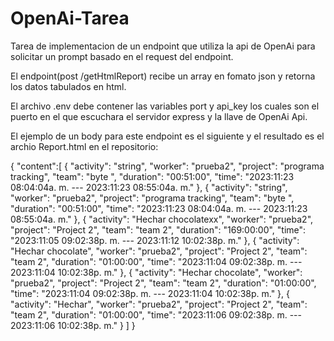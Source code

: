 # OpenAi-Tarea
Tarea de implementacion de un endpoint que utiliza la api de OpenAi para solicitar un prompt basado en el request del endpoint.

El endpoint(post /getHtmlReport) recibe un array en fomato json y retorna los datos tabulados en html.

El archivo .env debe contener las variables port y api_key los cuales son el puerto en el que escuchara el servidor express y la llave de OpenAi Api.

El ejemplo de un body para este endpoint es el siguiente y el resultado es el archio Report.html en el repositorio:

 {
     "content":[
      {
        "activity": "string",
        "worker": "prueba2",
        "project": "programa tracking",
        "team": "byte ",
        "duration": "00:51:00",
        "time": "2023:11:23 08:04:04a. m. --- 2023:11:23 08:55:04a. m."
      },
      {
        "activity": "string",
        "worker": "prueba2",
        "project": "programa tracking",
        "team": "byte ",
        "duration": "00:51:00",
        "time": "2023:11:23 08:04:04a. m. --- 2023:11:23 08:55:04a. m."
      },
      {
        "activity": "Hechar chocolatexx",
        "worker": "prueba2",
        "project": "Project 2",
        "team": "team 2",
        "duration": "169:00:00",
        "time": "2023:11:05 09:02:38p. m. --- 2023:11:12 10:02:38p. m."
      },
      {
        "activity": "Hechar chocolate",
        "worker": "prueba2",
        "project": "Project 2",
        "team": "team 2",
        "duration": "01:00:00",
        "time": "2023:11:04 09:02:38p. m. --- 2023:11:04 10:02:38p. m."
      },
      {
        "activity": "Hechar chocolate",
        "worker": "prueba2",
        "project": "Project 2",
        "team": "team 2",
        "duration": "01:00:00",
        "time": "2023:11:04 09:02:38p. m. --- 2023:11:04 10:02:38p. m."
      },
      {
        "activity": "Hechar",
        "worker": "prueba2",
        "project": "Project 2",
        "team": "team 2",
        "duration": "01:00:00",
        "time": "2023:11:06 09:02:38p. m. --- 2023:11:06 10:02:38p. m."
      }
    ]
 }
